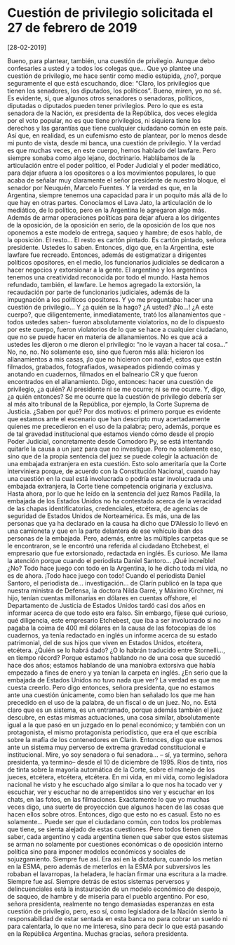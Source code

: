 # Cuestión de privilegio solicitada el 27 de febrero de 2019


[28-02-2019]

Bueno, para plantear, también, una cuestión de privilegio. Aunque debo confesarles a usted y a todos los colegas que… Que yo plantee una cuestión de privilegio, me hace sentir como medio estúpida, ¿no?, porque seguramente el que está escuchando, dice: “Claro, los privilegios que tienen los senadores, los diputados, los políticos”.
Bueno, miren, yo no sé. Es evidente, sí, que algunos otros senadores o senadoras, políticos, diputadas o diputados pueden tener privilegios. Pero lo que es esta senadora de la Nación, ex presidenta de la República, dos veces elegida por el voto popular, no es que tiene privilegios, ni siquiera tiene los derechos y las garantías que tiene cualquier ciudadano común en este país. Así que, en realidad, es un eufemismo esto de plantear, por lo menos desde mi punto de vista, desde mi banca, una cuestión de privilegio.
Y la verdad es que muchas veces, en este cuerpo, hemos hablado del lawfare. Pero siempre sonaba como algo lejano, doctrinario. Hablábamos de la articulación entre el poder político, el Poder Judicial y el poder mediático, para dejar afuera a los opositores o a los movimientos populares, lo que acaba de señalar muy claramente el señor presidente de nuestro bloque, el senador por Neuquén, Marcelo Fuentes.
Y la verdad es que, en la Argentina, siempre tenemos una capacidad para ir un poquito más allá de lo que hay en otras partes. Conocíamos el Lava Jato, la articulación de lo mediático, de lo político, pero en la Argentina le agregaron algo más. Además de armar operaciones políticas para dejar afuera a los dirigentes de la oposición, de la oposición en serio, de la oposición de los que nos oponemos a este modelo de entrega, saqueo y hambre; de esos hablo, de la oposición. El resto… El resto es cartón pintado. Es cartón pintado, señora presidente. Ustedes lo saben.
Entonces, digo que, en la Argentina, este lawfare fue recreado. Entonces, además de estigmatizar a dirigentes políticos opositores, en el medio, los funcionarios judiciales se dedicaron a hacer negocios y extorsionar a la gente. El argentino y los argentinos tenemos una creatividad reconocida por todo el mundo. Hasta hemos refundado, también, el lawfare. Le hemos agregado la extorsión, la recaudación por parte de funcionarios judiciales, además de la impugnación a los políticos opositores.
Y yo me preguntaba: hacer una cuestión de privilegio… Y ¿a quién se la hago? ¿A usted? ¡No…! ¿A este cuerpo?, que diligentemente, inmediatamente, trató los allanamientos que -todos ustedes saben- fueron absolutamente violatorios, no de lo dispuesto por este cuerpo, fueron violatorios de lo que se hace a cualquier ciudadano, que no se puede hacer en materia de allanamientos. No es que acá a ustedes les dijeron o me dieron el privilegio: “no le vayan a hacer tal cosa…” No, no, no. No solamente eso, sino que fueron más allá: hicieron los allanamientos a mis casas, ¡lo que no hicieron con nadie!, estos que están filmados, grabados, fotografiados, wasapeados pidiendo coimas y anotando en cuadernos, filmados en el balneario CR y que fueron encontrados en el allanamiento.
Digo, entonces: hacer una cuestión de privilegio, ¿a quién? Al presidente ni se me ocurre; ni se me ocurre. Y, digo, ¿a quién entonces? Se me ocurre que la cuestión de privilegio debería ser al más alto tribunal de la República, por ejemplo, la Corte Suprema de Justicia. ¿Saben por qué? Por dos motivos: el primero porque es evidente que estamos ante el escenario que han descripto muy acertadamente quienes me precedieron en el uso de la palabra; pero, además, porque es de tal gravedad institucional que estamos viendo cómo desde el propio Poder Judicial, concretamente desde Comodoro Py, se está intentando quitarle la causa a un juez para que no investigue. Pero no solamente eso, sino que de la propia sentencia del juez se puede colegir la actuación de una embajada extranjera en esta cuestión. Esto solo ameritaría que la Corte interviniera porque, de acuerdo con la Constitución Nacional, cuando hay una cuestión en la cual está involucrada o podría estar involucrada una embajada extranjera, la Corte tiene competencia originaria y exclusiva. Hasta ahora, por lo que he leído en la sentencia del juez Ramos Padilla, la embajada de los Estados Unidos no ha contestado acerca de la veracidad de las chapas identificatorias, credenciales, etcétera, de agencias de seguridad de Estados Unidos de Norteamérica.
Es más, una de las personas que ya ha declarado en la causa ha dicho que D’Alessio lo llevó en una camioneta y que en la parte delantera de ese vehículo iban dos personas de la embajada. Pero, además, entre las múltiples carpetas que se le encontraron, se le encontró una referida al ciudadano Etchebest, el empresario que fue extorsionado, redactada en inglés. Es curioso. Me llama la atención porque cuando el periodista Daniel Santoro… ¡Qué increíble! ¿No? Todo hace juego con todo en la Argentina, lo he dicho toda mi vida, no es de ahora. ¡Todo hace juego con todo! Cuando el periodista Daniel Santoro, el periodista de… investigación… de Clarín publicó en la tapa que nuestra ministra de Defensa, la doctora Nilda Garré, y Máximo Kirchner, mi hijo, tenían cuentas millonarias en dólares en cuentas offshore, el Departamento de Justicia de Estados Unidos tardó casi dos años en informar acerca de que todo esto era falso. Sin embargo, fíjese qué curioso, qué diligencia, este empresario Etchebest, que iba a ser involucrado si no pagaba la coima de 400 mil dólares en la causa de las fotocopias de los cuadernos, ya tenía redactado en inglés un informe acerca de su estado patrimonial, del de sus hijos que viven en Estados Unidos, etcétera, etcétera. ¿Quién se lo habrá dado? ¿O lo habrán traducido entre Stornelli…, en tiempo récord? Porque estamos hablando no de una cosa que sucedió hace dos años; estamos hablando de una maniobra extorsiva que había empezado a fines de enero y ya tenían la carpeta en inglés.
¿En serio que la embajada de Estados Unidos no tuvo nada que ver? La verdad es que me cuesta creerlo.
Pero digo entonces, señora presidenta, que no estamos ante una cuestión únicamente, como bien han señalado los que me han precedido en el uso de la palabra, de un fiscal o de un juez. No, no. Está claro que es un sistema, es un entramado, porque además también el juez descubre, en estas mismas actuaciones, una cosa similar, absolutamente igual a la que pasó en un juzgado en lo penal económico; y también con un protagonista, el mismo protagonista periodístico, que era el que escribía sobre la mafia de los contenedores en Clarín. Entonces, digo que estamos ante un sistema muy perverso de extrema gravedad constitucional e institucional. Mire, yo soy senadora o fui senadora… – sí, ya termino, señora presidenta, ya termino– desde el 10 de diciembre de 1995. Ríos de tinta, ríos de tinta sobre la mayoría automática de la Corte, sobre el manejo de los jueces, etcétera, etcétera, etcétera. En mi vida, en mi vida, como legisladora nacional he visto y he escuchado algo similar a lo que nos ha tocado ver y escuchar, ver y escuchar no de arrepentidos sino ver y escuchar en los chats, en las fotos, en las filmaciones. Exactamente lo que yo muchas veces digo, una suerte de proyección que algunos hacen de las cosas que hacen ellos sobre otros.
Entonces, digo que esto no es casual. Esto no es solamente… Puede ser que el ciudadano común, con todos los problemas que tiene, se sienta alejado de estas cuestiones. Pero todos tienen que saber, cada argentino y cada argentina tienen que saber que estos sistemas se arman no solamente por cuestiones económicas o de oposición interno política sino para imponer modelos económicos y sociales de sojuzgamiento.
Siempre fue así. Era así en la dictadura, cuando los metían en la ESMA, pero además de meterlos en la ESMA por subversivos les robaban el lavarropas, la heladera, le hacían firmar una escritura a la madre. Siempre fue así. Siempre detrás de estos sistemas perversos y delincuenciales está la instauración de un modelo económico de despojo, de saqueo, de hambre y de miseria para el pueblo argentino.
Por eso, señora presidenta, realmente no tengo demasiadas esperanzas en esta cuestión de privilegio, pero, eso sí, como legisladora de la Nación siento la responsabilidad de estar sentada en esta banca no para cobrar un sueldo ni para calentarla, lo que no me interesa, sino para decir lo que está pasando en la República Argentina.
Muchas gracias, señora presidenta.
